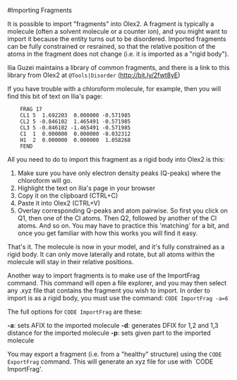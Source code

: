 #Importing Fragments

It is possible to import "fragments" into Olex2. A fragment is typically a molecule (often a solvent molecule or a counter ion), and you might want to import it because the entity turns out to be disordered. Imported fragments can be fully constrained or resrained, so that the relative position of the atoms in the fragment does not change (i.e. it is imported as a "rigid body").

Ilia Guzei maintains a library of common fragments, and there is a link to this library from Olex2 at `@Tools|Disorder` (http://bit.ly/2fwt8yE)

If you have trouble with a chloroform molecule, for example, then you will find this bit of text on Ilia's page:

        FRAG 17
        CL1 5  1.692203  0.000000 -0.571985
        CL2 5 -0.846102  1.465491 -0.571985
        CL3 5 -0.846102 -1.465491 -0.571985
        C1  1  0.000000  0.000000 -0.032312
        H1  2  0.000000  0.000000  1.058268
        FEND

All you need to do to import this fragment as a rigid body into Olex2 is this:

1. Make sure you have only electron density peaks (Q-peaks) where the chloroform will go.
2. Highlight the text on Ilia's page in your browser
3. Copy it on the clipboard (CTRL+C)
4. Paste it into Olex2 (CTRL+V)
5. Overlay corresponding Q-peaks and atom pairwise. So first you click on Q1, then one of the Cl atoms. Then Q2, followed by another of the Cl atoms. And so on. You may have to practice this 'matching' for a bit, and once you get familiar with how this works you will find it easy.

That's it. The molecule is now in your model, and it's fully constrained as a rigid body. It can only move laterally and rotate, but all atoms within the molecule will stay in their relative positions.

Another way to import fragments is to make use of the ImportFrag command. This command will open a file explorer, and you may then select any .xyz file that contains the fragment you wish to import. In order to import is as a rigid body, you must use the command: `CODE ImportFrag -a=6`

The full options for `CODE ImportFrag` are these:

**-a**: sets AFIX to the imported molecule
**-d**: generates DFIX for 1,2 and 1,3 distance for the imported molecule
**-p**: sets given part to the imported molecule

You may export a fragment (i.e. from a "healthy" structure) using the `CODE ExportFrag` command. This will generate an xyz file for use with `CODE ImportFrag'.